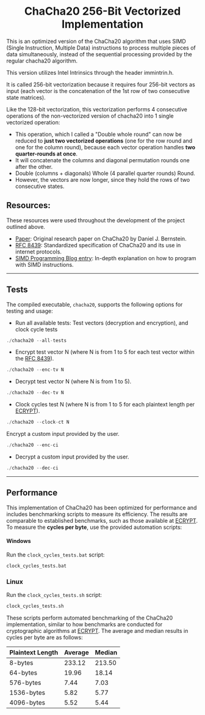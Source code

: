 <h1 align="center">ChaCha20 256-Bit Vectorized Implementation</h1>

This is an optimized version of the ChaCha20 algorithm that uses SIMD (Single Instruction, Multiple Data) instructions to process multiple pieces of data simultaneously, instead of the sequential processing provided by the regular chacha20 algorithm.

This version utilizes Intel Intrinsics through the header immintrin.h.

It is called 256-bit vectorization because it requires four 256-bit vectors as input (each vector is the concatenation of the 1st row of two consecutive state matrices).

Like the 128-bit vectorization, this vectorization performs 4 consecutive operations of the non-vectorized version of chacha20 into 1 single vectorized operation:

- This operation, which I called a "Double whole round" can now be reduced to **just two vectorized operations** (one for the row round and one for the column round), because each vector operation handles **two quarter-rounds at once**.
- It will concatenate the columns and diagonal permutation rounds one after the other.
- Double (columns + diagonals) Whole (4 parallel quarter rounds) Round.
- However, the vectors are now longer, since they hold the rows of two consecutive states.

<h2>Resources:</h2>

These resources were used throughout the development of the project outlined above.

- [Paper](https://eprint.iacr.org/2013/759.pdf): Original research paper on ChaCha20 by Daniel J. Bernstein.
- [RFC 8439](https://www.rfc-editor.org/rfc/rfc8439#section-2.1.1): Standardized specification of ChaCha20 and its use in internet protocols.
- [SIMD Programming Blog entry](https://dennisrants.substack.com/p/how-to-simd-programming): In-depth explanation on how to program with SIMD instructions.


---

## Tests

The compiled executable, `chacha20`, supports the following options for testing and usage:

- Run all available tests: Test vectors (decryption and encryption), and clock cycle tests
```c
./chacha20 --all-tests
````
- Encrypt test vector N (where N is from 1 to 5 for each test vector within the [RFC 8439](https://www.rfc-editor.org/rfc/rfc8439#section-2.1.1)).
```c
./chacha20 --enc-tv N
```
- Decrypt test vector N (where N is from 1 to 5).
```c
./chacha20 --dec-tv N
```
- Clock cycles test N (where N is from 1 to 5 for each plaintext length per [ECRYPT](https://bench.cr.yp.to/results-stream/amd64-panther.html)).
```c
./chacha20 --clock-ct N
```
Encrypt a custom input provided by the user.
```c
./chacha20 --enc-ci
```
- Decrypt a custom input provided by the user.
```c
./chacha20 --dec-ci
```

---

## Performance

This implementation of ChaCha20 has been optimized for performance and includes benchmarking scripts to measure its efficiency. The results are comparable to established benchmarks, such as those available at [ECRYPT](https://bench.cr.yp.to/results-stream/amd64-panther.html).
To measure the **cycles per byte**, use the provided automation scripts:

#### Windows
Run the `clock_cycles_tests.bat` script:
```bash
clock_cycles_tests.bat
```

### Linux
Run the `clock_cycles_tests.sh` script:
```bash
clock_cycles_tests.sh
```
These scripts perform automated benchmarking of the ChaCha20 implementation, similar to how benchmarks are conducted for cryptographic algorithms at [ECRYPT](https://bench.cr.yp.to/results-stream/amd64-panther.html). The average and median results in cycles per byte are as follows:

| Plaintext Length | Average | Median |
|------------------|---------|--------|
| 8-bytes         | 233.12   | 213.50 |
| 64-bytes        | 19.96    | 18.14  |
| 576-bytes       | 7.44     | 7.03   |
| 1536-bytes      | 5.82     | 5.77   |
| 4096-bytes      | 5.52     | 5.44   |
